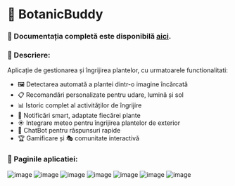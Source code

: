 # 🌱 BotanicBuddy

### 🌼 Documentația completă este disponibilă [aici](https://github.com/University-Projectss/BotanicBuddy/wiki).

### 🌼 Descriere:

Aplicație de gestionarea și îngrijirea plantelor, cu urmatoarele functionalitati:
- 🖼️ Detectarea automată a plantei dintr-o imagine încărcată
- 📋 Recomandări personalizate pentru udare, lumină și sol
- 📊 Istoric complet al activităților de îngrijire
- 🔔 Notificări smart, adaptate fiecărei plante
- ☀️ Integrare meteo pentru îngrijirea plantelor de exterior
- 🤖 ChatBot pentru răspunsuri rapide
- 🏆 Gamificare și 🎭 comunitate interactivă

### 🌼 Paginile aplicatiei:
![image](https://github.com/user-attachments/assets/3749ae0a-d709-4da0-af3e-1cabbba780d8)
![image](https://github.com/user-attachments/assets/9dc5b9e1-b09e-4ca4-a9d1-8c5e3c949357)
![image](https://github.com/user-attachments/assets/1c81c7ad-8e3f-4199-91e4-1cc7c8223e51)
![image](https://github.com/user-attachments/assets/96d674e9-0699-4169-9395-c4fa8b9faf6e)
![image](https://github.com/user-attachments/assets/1a894f39-00ce-4d92-a982-e2f03b047fda)
![image](https://github.com/user-attachments/assets/14ddd173-779f-4eb1-98ba-982d84cdae1a)
![image](https://github.com/user-attachments/assets/0cab8477-7192-4c32-bd27-656625fa9943)




